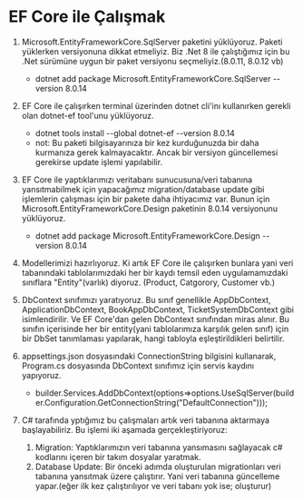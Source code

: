 # EF Core ile Çalışmak

1. Microsoft.EntityFrameworkCore.SqlServer paketini yüklüyoruz. Paketi yüklerken versiyonuna dikkat etmeliyiz. Biz .Net 8 ile çalıştığımız için bu .Net sürümüne uygun bir paket versiyonu seçmeliyiz.(8.0.11, 8.0.12 vb) 
    - dotnet add package Microsoft.EntityFrameworkCore.SqlServer --version 8.0.14

2. EF Core ile çalışırken terminal üzerinden dotnet cli'inı kullanırken gerekli olan dotnet-ef tool'unu yüklüyoruz.
    - dotnet tools install --global dotnet-ef --version 8.0.14
    * not: Bu paketi bilgisayarınıza bir kez kurduğunuzda bir daha kurmanıza gerek kalmayacaktır. Ancak bir versiyon güncellemesi gerekirse update işlemi yapılabilir.

3. EF Core ile yaptıklarımızı veritabanı sunucusuna/veri tabanına yansıtmabilmek için yapacağımız migration/database update gibi işlemlerin çalışması için bir pakete daha ihtiyacımız var. Bunun için Microsoft.EntityFrameworkCore.Design paketinin 8.0.14 versiyonunu yüklüyoruz.
    - dotnet add package Microsoft.EntityFrameworkCore.Design --version 8.0.14

4. Modellerimizi hazırlıyoruz. Ki artık EF Core ile çalışırken bunlara yani veri tabanındaki tablolarımızdaki her bir kaydı temsil eden uygulamamızdaki sınıflara "Entity"(varlık) diyoruz. (Product, Catgorory, Customer vb.)

5. DbContext sınıfımızı yaratıyoruz. Bu sınıf genellikle AppDbContext, ApplicationDbContext, BookAppDbContext, TicketSystemDbContext gibi isimlendirilir. Ve EF Core'dan gelen DbContext sınıfından miras alınır.
Bu sınıfın içerisinde her bir entity(yani tablolarımıza karşılık gelen sınıf) için bir DbSet tanımlaması yapılarak, hangi tabloyla eşleştirildikleri belirtilir.

6. appsettings.json dosyasındaki ConnectionString bilgisini kullanarak, Program.cs dosyasında DbContext sınıfımız için servis kaydını yapıyoruz.
    - builder.Services.AddDbContext<AppDbContext>(options=>options.UseSqlServer(builder.Configuration.GetConnectionString("DefaultConnection")));

7. C# tarafında yptığımız bu çalışmaları artık veri tabanına aktarmaya başlayabiliriz. Bu işlemi iki aşamada gerçekleştiriyoruz:
    1. Migration: Yaptıklarımızın veri tabanına yansımasını sağlayacak c# kodlarını içeren bir takım dosyalar yaratmak.
    2. Database Update: Bir önceki adımda oluşturulan migrationları veri tabanına yansıtmak üzere çalıştırır. Yani veri tabanına güncelleme yapar.(eğer ilk kez çalıştırılıyor ve veri tabanı yok ise; oluşturur)
